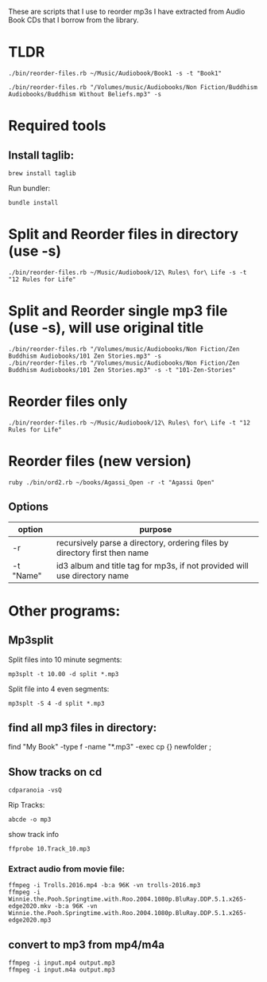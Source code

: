 These are scripts that I use to reorder mp3s I have extracted from Audio Book CDs that I borrow from the library.

# TLDR
```
./bin/reorder-files.rb ~/Music/Audiobook/Book1 -s -t "Book1"

./bin/reorder-files.rb "/Volumes/music/Audiobooks/Non Fiction/Buddhism Audiobooks/Buddhism Without Beliefs.mp3" -s
```

# Required tools
## Install taglib:

```
brew install taglib
```
Run bundler:
```
bundle install
```
# Split and Reorder files in directory (use -s)
```
./bin/reorder-files.rb ~/Music/Audiobook/12\ Rules\ for\ Life -s -t "12 Rules for Life"
```

# Split and Reorder single mp3 file (use -s), will use original title
```
./bin/reorder-files.rb "/Volumes/music/Audiobooks/Non Fiction/Zen Buddhism Audiobooks/101 Zen Stories.mp3" -s
./bin/reorder-files.rb "/Volumes/music/Audiobooks/Non Fiction/Zen Buddhism Audiobooks/101 Zen Stories.mp3" -s -t "101-Zen-Stories"
```


# Reorder files only
```
./bin/reorder-files.rb ~/Music/Audiobook/12\ Rules\ for\ Life -t "12 Rules for Life"
```




# Reorder files (new version)
```
ruby ./bin/ord2.rb ~/books/Agassi_Open -r -t "Agassi Open"
```
## Options

| option    | purpose                                                                    |
|-----------|----------------------------------------------------------------------------|
| -r        | recursively parse a directory, ordering files by directory first then name |
| -t "Name" | id3 album and title tag for mp3s, if not provided will use directory name  |

# Other programs:

## Mp3split
Split files into 10 minute segments:
```
mp3splt -t 10.00 -d split *.mp3
```
Split file into 4 even segments:
```
mp3splt -S 4 -d split *.mp3
```

## find all mp3 files in directory:
find "My Book" -type f -name "*.mp3" -exec cp {} newfolder \;

## Show tracks on cd
```
cdparanoia -vsQ
```
Rip Tracks:
```
abcde -o mp3
```

show track info
```
ffprobe 10.Track_10.mp3
```

### Extract audio from movie file:
```
ffmpeg -i Trolls.2016.mp4 -b:a 96K -vn trolls-2016.mp3
ffmpeg -i Winnie.the.Pooh.Springtime.with.Roo.2004.1080p.BluRay.DDP.5.1.x265-edge2020.mkv -b:a 96K -vn  Winnie.the.Pooh.Springtime.with.Roo.2004.1080p.BluRay.DDP.5.1.x265-edge2020.mp3
```

## convert to mp3 from mp4/m4a
```
ffmpeg -i input.mp4 output.mp3
ffmpeg -i input.m4a output.mp3
```
